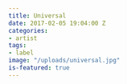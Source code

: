 ```yaml
---
title: Universal
date: 2017-02-05 19:04:00 Z
categories:
- artist
tags:
- label
image: "/uploads/universal.jpg"
is-featured: true
---
```


